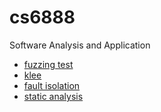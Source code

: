 # cs6888
Software Analysis and Application

- [fuzzing test](https://github.com/Kur1su0/cs6888/tree/master/assign1/)
- [klee](https://github.com/Kur1su0/cs6888/tree/master/assign2/)
- [fault isolation](https://github.com/Kur1su0/cs6888/tree/master/assign3/)
- [static analysis](https://github.com/Kur1su0/cs6888/tree/master/assign4/)
